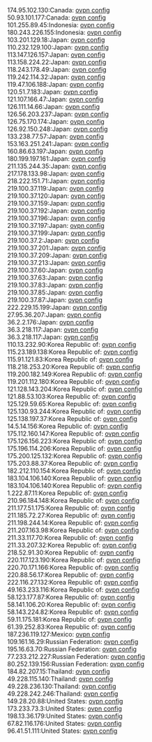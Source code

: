 174.95.102.130:Canada: [ovpn config](vpn/174_95_102_130.ovpn)  
50.93.101.177:Canada: [ovpn config](vpn/50_93_101_177.ovpn)  
101.255.89.45:Indonesia: [ovpn config](vpn/101_255_89_45.ovpn)  
180.243.226.155:Indonesia: [ovpn config](vpn/180_243_226_155.ovpn)  
103.201.129.18:Japan: [ovpn config](vpn/103_201_129_18.ovpn)  
110.232.129.100:Japan: [ovpn config](vpn/110_232_129_100.ovpn)  
113.147.126.157:Japan: [ovpn config](vpn/113_147_126_157.ovpn)  
113.158.224.22:Japan: [ovpn config](vpn/113_158_224_22.ovpn)  
118.243.178.49:Japan: [ovpn config](vpn/118_243_178_49.ovpn)  
119.242.114.32:Japan: [ovpn config](vpn/119_242_114_32.ovpn)  
119.47.106.188:Japan: [ovpn config](vpn/119_47_106_188.ovpn)  
120.51.7.183:Japan: [ovpn config](vpn/120_51_7_183.ovpn)  
121.107.166.47:Japan: [ovpn config](vpn/121_107_166_47.ovpn)  
126.111.14.66:Japan: [ovpn config](vpn/126_111_14_66.ovpn)  
126.56.203.237:Japan: [ovpn config](vpn/126_56_203_237.ovpn)  
126.75.170.174:Japan: [ovpn config](vpn/126_75_170_174.ovpn)  
126.92.150.248:Japan: [ovpn config](vpn/126_92_150_248.ovpn)  
133.238.77.57:Japan: [ovpn config](vpn/133_238_77_57.ovpn)  
153.163.251.241:Japan: [ovpn config](vpn/153_163_251_241.ovpn)  
160.86.63.197:Japan: [ovpn config](vpn/160_86_63_197.ovpn)  
180.199.197.161:Japan: [ovpn config](vpn/180_199_197_161.ovpn)  
211.135.244.35:Japan: [ovpn config](vpn/211_135_244_35.ovpn)  
217.178.133.98:Japan: [ovpn config](vpn/217_178_133_98.ovpn)  
218.222.151.71:Japan: [ovpn config](vpn/218_222_151_71.ovpn)  
219.100.37.119:Japan: [ovpn config](vpn/219_100_37_119.ovpn)  
219.100.37.120:Japan: [ovpn config](vpn/219_100_37_120.ovpn)  
219.100.37.159:Japan: [ovpn config](vpn/219_100_37_159.ovpn)  
219.100.37.192:Japan: [ovpn config](vpn/219_100_37_192.ovpn)  
219.100.37.196:Japan: [ovpn config](vpn/219_100_37_196.ovpn)  
219.100.37.197:Japan: [ovpn config](vpn/219_100_37_197.ovpn)  
219.100.37.199:Japan: [ovpn config](vpn/219_100_37_199.ovpn)  
219.100.37.2:Japan: [ovpn config](vpn/219_100_37_2.ovpn)  
219.100.37.201:Japan: [ovpn config](vpn/219_100_37_201.ovpn)  
219.100.37.209:Japan: [ovpn config](vpn/219_100_37_209.ovpn)  
219.100.37.213:Japan: [ovpn config](vpn/219_100_37_213.ovpn)  
219.100.37.60:Japan: [ovpn config](vpn/219_100_37_60.ovpn)  
219.100.37.63:Japan: [ovpn config](vpn/219_100_37_63.ovpn)  
219.100.37.83:Japan: [ovpn config](vpn/219_100_37_83.ovpn)  
219.100.37.85:Japan: [ovpn config](vpn/219_100_37_85.ovpn)  
219.100.37.87:Japan: [ovpn config](vpn/219_100_37_87.ovpn)  
222.229.15.199:Japan: [ovpn config](vpn/222_229_15_199.ovpn)  
27.95.36.207:Japan: [ovpn config](vpn/27_95_36_207.ovpn)  
36.2.2.176:Japan: [ovpn config](vpn/36_2_2_176.ovpn)  
36.3.218.117:Japan: [ovpn config](vpn/36_3_218_117.ovpn)  
36.3.218.117:Japan: [ovpn config](vpn/36_3_218_117.ovpn)  
110.13.232.90:Korea Republic of: [ovpn config](vpn/110_13_232_90.ovpn)  
115.23.189.138:Korea Republic of: [ovpn config](vpn/115_23_189_138.ovpn)  
115.91.121.83:Korea Republic of: [ovpn config](vpn/115_91_121_83.ovpn)  
118.218.253.20:Korea Republic of: [ovpn config](vpn/118_218_253_20.ovpn)  
119.200.182.149:Korea Republic of: [ovpn config](vpn/119_200_182_149.ovpn)  
119.201.112.180:Korea Republic of: [ovpn config](vpn/119_201_112_180.ovpn)  
121.128.143.204:Korea Republic of: [ovpn config](vpn/121_128_143_204.ovpn)  
121.88.53.103:Korea Republic of: [ovpn config](vpn/121_88_53_103.ovpn)  
125.129.59.65:Korea Republic of: [ovpn config](vpn/125_129_59_65.ovpn)  
125.130.93.244:Korea Republic of: [ovpn config](vpn/125_130_93_244.ovpn)  
125.138.197.37:Korea Republic of: [ovpn config](vpn/125_138_197_37.ovpn)  
14.5.14.156:Korea Republic of: [ovpn config](vpn/14_5_14_156.ovpn)  
175.112.160.147:Korea Republic of: [ovpn config](vpn/175_112_160_147.ovpn)  
175.126.156.223:Korea Republic of: [ovpn config](vpn/175_126_156_223.ovpn)  
175.196.114.206:Korea Republic of: [ovpn config](vpn/175_196_114_206.ovpn)  
175.200.125.132:Korea Republic of: [ovpn config](vpn/175_200_125_132.ovpn)  
175.203.88.37:Korea Republic of: [ovpn config](vpn/175_203_88_37.ovpn)  
182.212.110.154:Korea Republic of: [ovpn config](vpn/182_212_110_154.ovpn)  
183.104.106.140:Korea Republic of: [ovpn config](vpn/183_104_106_140.ovpn)  
183.104.106.140:Korea Republic of: [ovpn config](vpn/183_104_106_140.ovpn)  
1.222.87.11:Korea Republic of: [ovpn config](vpn/1_222_87_11.ovpn)  
210.96.184.148:Korea Republic of: [ovpn config](vpn/210_96_184_148.ovpn)  
211.177.51.175:Korea Republic of: [ovpn config](vpn/211_177_51_175.ovpn)  
211.185.72.27:Korea Republic of: [ovpn config](vpn/211_185_72_27.ovpn)  
211.198.244.14:Korea Republic of: [ovpn config](vpn/211_198_244_14.ovpn)  
211.207.163.98:Korea Republic of: [ovpn config](vpn/211_207_163_98.ovpn)  
211.33.117.70:Korea Republic of: [ovpn config](vpn/211_33_117_70.ovpn)  
211.33.207.32:Korea Republic of: [ovpn config](vpn/211_33_207_32.ovpn)  
218.52.91.30:Korea Republic of: [ovpn config](vpn/218_52_91_30.ovpn)  
220.117.123.190:Korea Republic of: [ovpn config](vpn/220_117_123_190.ovpn)  
220.70.171.166:Korea Republic of: [ovpn config](vpn/220_70_171_166.ovpn)  
220.88.56.17:Korea Republic of: [ovpn config](vpn/220_88_56_17.ovpn)  
222.116.27.132:Korea Republic of: [ovpn config](vpn/222_116_27_132.ovpn)  
49.163.233.116:Korea Republic of: [ovpn config](vpn/49_163_233_116.ovpn)  
58.123.177.87:Korea Republic of: [ovpn config](vpn/58_123_177_87.ovpn)  
58.141.106.20:Korea Republic of: [ovpn config](vpn/58_141_106_20.ovpn)  
58.143.224.82:Korea Republic of: [ovpn config](vpn/58_143_224_82.ovpn)  
59.11.175.181:Korea Republic of: [ovpn config](vpn/59_11_175_181.ovpn)  
61.39.252.83:Korea Republic of: [ovpn config](vpn/61_39_252_83.ovpn)  
187.236.119.127:Mexico: [ovpn config](vpn/187_236_119_127.ovpn)  
109.161.16.29:Russian Federation: [ovpn config](vpn/109_161_16_29.ovpn)  
195.16.63.70:Russian Federation: [ovpn config](vpn/195_16_63_70.ovpn)  
77.233.212.227:Russian Federation: [ovpn config](vpn/77_233_212_227.ovpn)  
80.252.139.156:Russian Federation: [ovpn config](vpn/80_252_139_156.ovpn)  
184.82.207.15:Thailand: [ovpn config](vpn/184_82_207_15.ovpn)  
49.228.115.140:Thailand: [ovpn config](vpn/49_228_115_140.ovpn)  
49.228.236.130:Thailand: [ovpn config](vpn/49_228_236_130.ovpn)  
49.228.242.246:Thailand: [ovpn config](vpn/49_228_242_246.ovpn)  
149.28.20.88:United States: [ovpn config](vpn/149_28_20_88.ovpn)  
173.233.73.3:United States: [ovpn config](vpn/173_233_73_3.ovpn)  
198.13.36.179:United States: [ovpn config](vpn/198_13_36_179.ovpn)  
67.82.116.176:United States: [ovpn config](vpn/67_82_116_176.ovpn)  
96.41.51.111:United States: [ovpn config](vpn/96_41_51_111.ovpn)  

